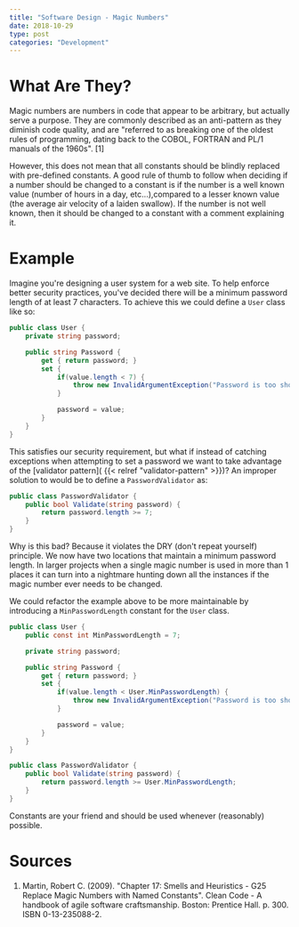```yaml
---
title: "Software Design - Magic Numbers"
date: 2018-10-29
type: post
categories: "Development"
---
```


# What Are They?

Magic numbers are numbers in code that appear to be arbitrary, but actually serve a purpose. They are commonly described as an anti-pattern as they diminish code quality, and are "referred to as breaking one of the oldest rules of programming, dating back to the COBOL, FORTRAN and PL/1 manuals of the 1960s". [1]

However, this does not mean that all constants should be blindly replaced with pre-defined constants. A good rule of thumb to follow when deciding if a number should be changed to a constant is if the number is a well known value (number of hours in a day, etc...),compared to a lesser known value (the average air velocity of a laiden swallow). If the number is not well known, then it should be changed to a constant with a comment explaining it.

# Example

Imagine you're designing a user system for a web site. To help enforce better security practices, you've decided there will be a minimum password length of at least 7 characters. To achieve this we could define a `User` class like so:

```c#
public class User {
    private string password;

    public string Password {
        get { return password; }
        set {
            if(value.length < 7) {
                throw new InvalidArgumentException("Password is too short");
            }

            password = value;
        }
    }
}
```

This satisfies our security requirement, but what if instead of catching exceptions when attempting to set a password we want to take advantage of the
[validator pattern]( {{< relref "validator-pattern" >}})? An improper solution to would be to define a `PasswordValidator` as:

```c#
public class PasswordValidator {
    public bool Validate(string password) {
        return password.length >= 7;
    }
}
```

Why is this bad? Because it violates the DRY (don't repeat yourself) principle. We now have two locations that maintain a minimum password length. In larger projects when a single magic number is used in more than 1 places it can turn into a nightmare hunting down all the instances if the magic number ever needs to be changed.

We could refactor the example above to be more maintainable by introducing a `MinPasswordLength` constant for the `User` class.

```c#
public class User {
    public const int MinPasswordLength = 7;

    private string password;

    public string Password {
        get { return password; }
        set {
            if(value.length < User.MinPasswordLength) {
                throw new InvalidArgumentException("Password is too short");
            }

            password = value;
        }
    }
}

public class PasswordValidator {
    public bool Validate(string password) {
        return password.length >= User.MinPasswordLength;
    }
}
```

Constants are your friend and should be used whenever (reasonably) possible.

# Sources

1. Martin, Robert C. (2009). "Chapter 17: Smells and Heuristics - G25 Replace Magic Numbers with Named Constants". Clean Code - A handbook of agile software craftsmanship. Boston: Prentice Hall. p. 300. ISBN 0-13-235088-2.
